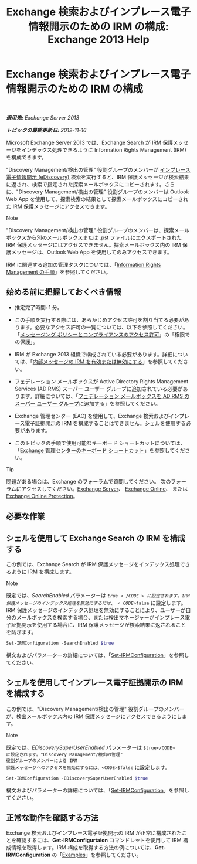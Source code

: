 ﻿---
title: 'Exchange 検索およびインプレース電子情報開示のための IRM の構成: Exchange 2013 Help'
TOCTitle: Exchange 検索およびインプレース電子情報開示のための IRM の構成
ms:assetid: d96790e9-93ad-4a56-b90f-2dbfa2f2073c
ms:mtpsurl: https://technet.microsoft.com/ja-jp/library/Gg588319(v=EXCHG.150)
ms:contentKeyID: 49896505
ms.date: 04/24/2018
mtps_version: v=EXCHG.150
ms.translationtype: HT
---

# Exchange 検索およびインプレース電子情報開示のための IRM の構成

 

_**適用先:** Exchange Server 2013_

_**トピックの最終更新日:** 2012-11-16_

Microsoft Exchange Server 2013 では、Exchange Search が IRM 保護メッセージをインデックス処理できるように Information Rights Management (IRM) を構成できます。

"Discovery Management/検出の管理" 役割グループのメンバーが [インプレース電子情報開示 (eDiscovery)](https://docs.microsoft.com/ja-jp/exchange/security-and-compliance/in-place-ediscovery/in-place-ediscovery) 検索を実行すると、IRM 保護メッセージが検索結果に返され、検索で指定された探索メールボックスにコピーされます。さらに、"Discovery Management/検出の管理" 役割グループのメンバーは Outlook Web App を使用して、探索検索の結果として探索メールボックスにコピーされた IRM 保護メッセージにアクセスできます。


> [!NOTE]
> "Discovery Management/検出の管理" 役割グループのメンバーは、探索メールボックスから別のメールボックスまたは .pst ファイルにエクスポートされた IRM 保護メッセージにはアクセスできません。探索メールボックス内の IRM 保護メッセージは、Outlook Web App を使用してのみアクセスできます。



IRM に関連する追加の管理タスクについては、「[Information Rights Management の手順](information-rights-management-procedures-exchange-2013-help.md)」を参照してください。

## 始める前に把握しておくべき情報

  - 推定完了時間: 1 分。

  - この手順を実行する際には、あらかじめアクセス許可を割り当てる必要があります。必要なアクセス許可の一覧については、以下を参照してください。「[メッセージング ポリシーとコンプライアンスのアクセス許可](messaging-policy-and-compliance-permissions-exchange-2013-help.md)」の「権限での保護」。

  - IRM が Exchange 2013 組織で構成されている必要があります。詳細については、「[内部メッセージの IRM を有効または無効にする](enable-or-disable-irm-for-internal-messages-exchange-2013-help.md)」を参照してください。

  - フェデレーション メールボックスが Active Directory Rights Management Services (AD RMS) スーパー ユーザー グループに追加されている必要があります。詳細については、「[フェデレーション メールボックスを AD RMS のスーパー ユーザー グループに追加する](add-the-federation-mailbox-to-the-ad-rms-super-users-group-exchange-2013-help.md)」を参照してください。

  - Exchange 管理センター (EAC) を使用して、Exchange 検索およびインプレース電子証拠開示の IRM を構成することはできません。シェルを使用する必要があります。

  - このトピックの手順で使用可能なキーボード ショートカットについては、「[Exchange 管理センターのキーボード ショートカット](keyboard-shortcuts-in-the-exchange-admin-center-exchange-online-protection-help.md)」を参照してください。


> [!TIP]
> 問題がある場合は、Exchange のフォーラムで質問してください。 次のフォーラムにアクセスしてください。<A href="https://go.microsoft.com/fwlink/p/?linkid=60612">Exchange Server</A>、 <A href="https://go.microsoft.com/fwlink/p/?linkid=267542">Exchange Online</A>、 または <A href="https://go.microsoft.com/fwlink/p/?linkid=285351">Exchange Online Protection</A>。



## 必要な作業

## シェルを使用して Exchange Search の IRM を構成する

この例では、Exchange Search が IRM 保護メッセージをインデックス処理できるように IRM を構成します。


> [!NOTE]
> 既定では、<EM>SearchEnabled</EM> パラメーターは <CODE>$true</CODE> に設定されます。IRM 保護メッセージのインデックス処理を無効にするには、<CODE>$false</CODE> に設定します。IRM 保護メッセージのインデックス処理を無効にすることにより、ユーザーが自分のメールボックスを検索する場合、または検出マネージャーがインプレース電子証拠開示を使用する場合に、IRM 保護メッセージが検索結果に返されることを防ぎます。



```powershell
Set-IRMConfiguration -SearchEnabled $true
```

構文およびパラメーターの詳細については、「[Set-IRMConfiguration](https://technet.microsoft.com/ja-jp/library/dd979792\(v=exchg.150\))」を参照してください。

## シェルを使用してインプレース電子証拠開示の IRM を構成する

この例では、"Discovery Management/検出の管理" 役割グループのメンバーが、検出メールボックス内の IRM 保護メッセージにアクセスできるようにします。


> [!NOTE]
> 既定では、<EM>EDiscoverySuperUserEnabled</EM> パラメーターは <CODE>$true</CODE> に設定されます。"Discovery Management/検出の管理" 役割グループのメンバーによる IRM 保護メッセージへのアクセスを無効にするには、<CODE>$false</CODE> に設定します。



```powershell
Set-IRMConfiguration -EDiscoverySuperUserEnabled $true
```

構文およびパラメーターの詳細については、「[Set-IRMConfiguration](https://technet.microsoft.com/ja-jp/library/dd979792\(v=exchg.150\))」を参照してください。

## 正常な動作を確認する方法

Exchange 検索およびインプレース電子証拠開示の IRM が正常に構成されたことを確認するには、**Get-IRMConfigurtaion** コマンドレットを使用して IRM 構成情報を取得します。IRM 構成を取得する方法の例については、**Get-IRMConfiguration** の「[Examples](https://technet.microsoft.com/ja-jp/e1821219-fe18-4642-a9c2-58eb0aadd61a\(exchg.150\)#examples)」を参照してください。

